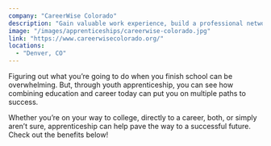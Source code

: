 ```yaml
---
company: "CareerWise Colorado"
description: "Gain valuable work experience, build a professional network, earn debt-free college credit…and get paid while you do it"
image: "/images/apprenticeships/careerwise-colorado.jpg"
link: "https://www.careerwisecolorado.org/"
locations:
  - "Denver, CO"
---
```


Figuring out what you’re going to do when you finish school can be overwhelming. But, through youth apprenticeship, you can see how combining education and career today can put you on multiple paths to success.

Whether you’re on your way to college, directly to a career, both, or simply aren’t sure, apprenticeship can help pave the way to a successful future. Check out the benefits below!
